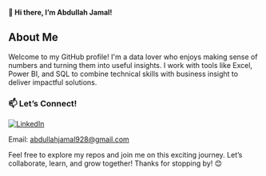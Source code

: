 **👋 Hi there, I’m Abdullah Jamal!**

## About Me

Welcome to my GitHub profile! I'm a data lover who enjoys making sense of numbers and turning them into useful insights. I work with tools like Excel, Power BI, and SQL to combine technical skills with business insight to deliver impactful solutions.

### 📫 Let’s Connect!    
[![LinkedIn](https://img.shields.io/badge/LinkedIn-Abdullah%20Jamal-blue?style=flat-square&logo=linkedin)](https://www.linkedin.com/in/abdullah-jamal-aj/)

Email: abdullahjamal928@gmail.com  

Feel free to explore my repos and join me on this exciting journey. Let’s collaborate, learn, and grow together! Thanks for stopping by! 😊

